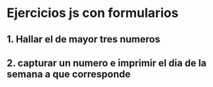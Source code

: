 # Ejercicios js con formularios 

## 1. Hallar el de mayor tres numeros 

## 2. capturar un numero e imprimir el dia de la semana a que corresponde 